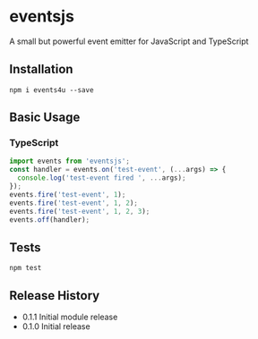 eventsjs
========

A small but powerful event emitter for JavaScript and TypeScript

## Installation

  ``npm i events4u --save``

## Basic Usage

### TypeScript

  ```TypeScript
  import events from 'eventsjs';
  const handler = events.on('test-event', (...args) => {
    console.log('test-event fired ', ...args);
  });
  events.fire('test-event', 1);
  events.fire('test-event', 1, 2);
  events.fire('test-event', 1, 2, 3);
  events.off(handler);
  ```

## Tests

  ```npm test```

## Release History

* 0.1.1 Initial module release
* 0.1.0 Initial release

